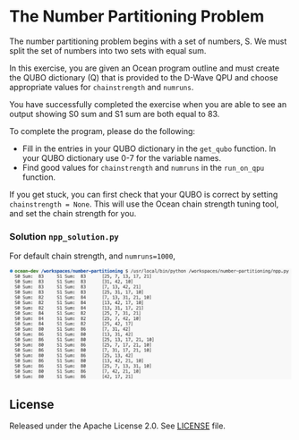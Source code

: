 # The Number Partitioning Problem

The number partitioning problem begins with a set of numbers, S.  We must split
the set of numbers into two sets with equal sum. 

In this exercise, you are given an Ocean program outline and must create
the QUBO dictionary (Q) that is provided to the D-Wave QPU and choose
appropriate values for `chainstrength` and `numruns`.

You have successfully completed the exercise when you are able to see an output showing S0 sum and S1 sum are both
equal to 83.

To complete the program, please do the following:

- Fill in the entries in your QUBO dictionary in the `get_qubo` function. In your QUBO dictionary use 0-7 for the variable names.
- Find good values for `chainstrength` and `numruns` in the `run_on_qpu`
   function.

If you get stuck, you can first check that your QUBO is correct by setting
`chainstrength = None`.  This will use the Ocean chain
strength tuning tool, and set the chain strength for you.

### Solution `npp_solution.py`
For default chain strength, and `numruns=1000`,

![Output](npp.png "Output")

## License

Released under the Apache License 2.0. See [LICENSE](LICENSE) file.
